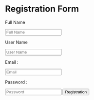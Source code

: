 <!DOCTYPE html>
<html lang="en">
<head>
    <meta charset="UTF-8">
    <meta name="viewport" content="width=device-width, initial-scale=1.0">
    <title>Registration Form</title>
    <link rel="stylesheet" href="style.css">
</head>
<body>
    <div class="registration-form">
    <h1>Registration Form</h1>
    <form action="#" method="post">
     <p>Full Name</p>
     <input type="text" name="fullname" placeholder="Full Name"> 
     <p>User Name</p>
     <input type="text" name="username" placeholder="User Name">
     <p>Email :</p>
     <input type="text" name="email" placeholder="Email">
     <p>Password :</p>
     <input type="text" name="password" placeholder="Password">
     <button type="submit">Registration</button>
    </form>
    </div>
</body>
</html>
